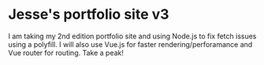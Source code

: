 # Jesse's portfolio site v3
I am taking my 2nd edition portfolio site and using Node.js to fix fetch issues using a polyfill. I will also use Vue.js for faster rendering/perforamance and Vue router for routing. Take a peak!
